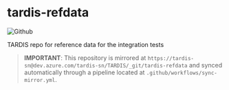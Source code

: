 # tardis-refdata
![Github](https://img.shields.io/github/license/tardis-sn/tardis-refdata)

TARDIS repo for reference data for the integration tests

> **IMPORTANT**: This repository is mirrored at `https://tardis-sn@dev.azure.com/tardis-sn/TARDIS/_git/tardis-refdata`
  and synced automatically through a pipeline located at `.github/workflows/sync-mirror.yml`.